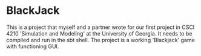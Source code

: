 # BlackJack
This is a project that myself and a partner wrote for our first project in CSCI 4210 'Simulation and Modeling' at the University of Georgia.
It needs to be compiled and run in the sbt shell. The project is a working 'Blackjack' game with functioning GUI.
